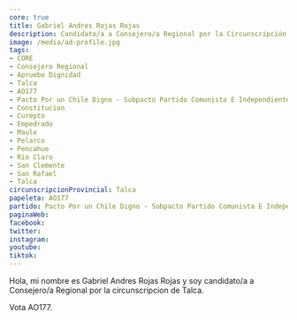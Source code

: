 ```yaml
---
core: true
title: Gabriel Andres Rojas Rojas
description: Candidato/a a Consejero/a Regional por la Circunscripción de Talca
image: /media/ad-profile.jpg
tags:
- CORE
- Consejero Regional
- Apruebo Dignidad
- Talca
- AO177
- Pacto Por un Chile Digno - Subpacto Partido Comunista E Independientes - Partido Comunista De Chile
- Constitucion
- Curepto
- Empedrado
- Maule
- Pelarco
- Pencahue
- Rio Claro
- San Clemente
- San Rafael
- Talca
circunscripcionProvincial: Talca
papeleta: AO177
partido: Pacto Por un Chile Digno - Subpacto Partido Comunista E Independientes - Partido Comunista De Chile
paginaWeb:
facebook:
twitter:
instagram:
youtube:
tiktok:
---
```

Hola, mi nombre es Gabriel Andres Rojas Rojas y soy candidato/a a Consejero/a Regional por la circunscripcion de Talca.

Vota AO177.